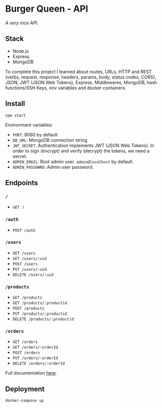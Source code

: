 # Burger Queen - API
_A very nice API._

## Stack
  - Node.js
  - Express
  - MongoDB

To complete this project I learned about routes, URLs, HTTP and REST (verbs, request, response, headers, params, body, status codes, CORS), JSON, JWT (JSON Web Tokens), Express, Middlewares, MongoDB, hash functions/SSH Keys, env variables and docker containers.

## Install 
```
npm start
```

Environment variables:
  - `PORT`: 8080 by default
  - `DB_URL`: MongoDB connection string 
  - `JWT_SECRET`: Authentication implements JWT (JSON Web Tokens). In order to sign (encrypt) and verify (decrypt) the tokens, we need a secret.
  - `ADMIN_EMAIL`: Root admin user. `admin@localhost` by default.
  - `ADMIN_PASSOWRD`: Admin user password. 

## Endpoints

### `/`

* `GET /`

### `/auth`

* `POST /auth`

### `/users`

* `GET /users`
* `GET /users/:uid`
* `POST /users`
* `PUT /users/:uid`
* `DELETE /users/:uid`

### `/products`

* `GET /products`
* `GET /products/:productid`
* `POST /products`
* `PUT /products/:productid`
* `DELETE /products/:productid`

### `/orders`

* `GET /orders`
* `GET /orders/:orderId`
* `POST /orders`
* `PUT /orders/:orderId`
* `DELETE /orders/:orderId`

Full documentation <a href="https://laboratoria.github.io/burger-queen-api/index.html">here</a>.

## Deployment 

`docker-compose up` 